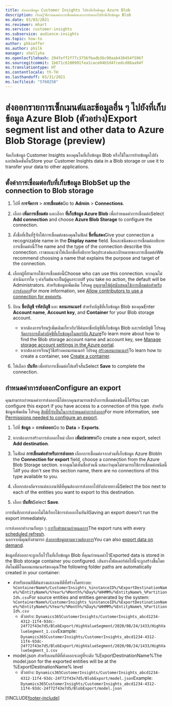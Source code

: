 ```yaml
---
title: ส่งออกข้อมูล Customer Insights ไปยังที่เก็บข้อมูล Azure Blob
description: เรียนรู้วิธีกำหนดค่าการเชื่อมต่อและการส่งออกไปยังที่เก็บข้อมูล Blob
ms.date: 03/03/2021
ms.reviewer: mhart
ms.service: customer-insights
ms.subservice: audience-insights
ms.topic: how-to
author: phkieffer
ms.author: philk
manager: shellyha
ms.openlocfilehash: 294feff2f77c3756fbadb36c90aab430454f5967
ms.sourcegitcommit: 1b671c6100991fea1cace04b5d4fcedcd88aa94f
ms.translationtype: HT
ms.contentlocale: th-TH
ms.lasthandoff: 03/31/2021
ms.locfileid: "5760258"
---
```

# <a name="export-segment-list-and-other-data-to-azure-blob-storage-preview"></a><span data-ttu-id="dfc06-103">ส่งออกรายการเซ็กเมนต์และข้อมูลอื่น ๆ ไปยังที่เก็บข้อมูล Azure Blob (ตัวอย่าง)</span><span class="sxs-lookup"><span data-stu-id="dfc06-103">Export segment list and other data to Azure Blob Storage (preview)</span></span>

<span data-ttu-id="dfc06-104">จัดเก็บข้อมูล Customer Insights ของคุณในที่เก็บข้อมูล Blob หรือใช้ในการย้ายข้อมูลไปยังแอปพลิเคชันอื่น</span><span class="sxs-lookup"><span data-stu-id="dfc06-104">Store your Customer Insights data in a Blob storage or use it to transfer your data to other applications.</span></span>

## <a name="set-up-the-connection-to-blob-storage"></a><span data-ttu-id="dfc06-105">ตั้งค่าการเชื่อมต่อกับที่เก็บข้อมูล Blob</span><span class="sxs-lookup"><span data-stu-id="dfc06-105">Set up the connection to Blob storage</span></span>

1. <span data-ttu-id="dfc06-106">ไปที่ **การจัดการ** > **การเชื่อมต่อ**</span><span class="sxs-lookup"><span data-stu-id="dfc06-106">Go to **Admin** > **Connections**.</span></span>

1. <span data-ttu-id="dfc06-107">เลือก **เพิ่มการเชื่อมต่อ** และเลือก **ที่เก็บข้อมูล Azure Blob** เพื่อกำหนดค่าการเชื่อมต่อ</span><span class="sxs-lookup"><span data-stu-id="dfc06-107">Select **Add connection** and choose **Azure Blob Storage** to configure the connection.</span></span>

1. <span data-ttu-id="dfc06-108">ตั้งชื่อที่เป็นที่รู้จักให้การเชื่อมต่อของคุณในฟิลด์ **ชื่อที่แสดง**</span><span class="sxs-lookup"><span data-stu-id="dfc06-108">Give your connection a recognizable name in the **Display name** field.</span></span> <span data-ttu-id="dfc06-109">ชื่อและชนิดของการเชื่อมต่ออธิบายการเชื่อมต่อนี้</span><span class="sxs-lookup"><span data-stu-id="dfc06-109">The name and the type of the connection describe this connection.</span></span> <span data-ttu-id="dfc06-110">เราขอแนะนำให้เลือกชื่อที่อธิบายวัตถุประสงค์และเป้าหมายของการเชื่อมต่อ</span><span class="sxs-lookup"><span data-stu-id="dfc06-110">We recommend choosing a name that explains the purpose and target of the connection.</span></span>

1. <span data-ttu-id="dfc06-111">เลือกผู้ที่สามารถใช้การเชื่อมต่อนี้</span><span class="sxs-lookup"><span data-stu-id="dfc06-111">Choose who can use this connection.</span></span> <span data-ttu-id="dfc06-112">หากคุณไม่ดำเนินการใด ๆ ค่าเริ่มต้นจะเป็นผู้ดูแลระบบ</span><span class="sxs-lookup"><span data-stu-id="dfc06-112">If you take no action, the default will be Administrators.</span></span> <span data-ttu-id="dfc06-113">สำหรับข้อมูลเพิ่มเติม โปรดดู [อนุญาตให้ผู้สนับสนุนใช้การเชื่อมต่อสำหรับการส่งออก](connections.md#allow-contributors-to-use-a-connection-for-exports)</span><span class="sxs-lookup"><span data-stu-id="dfc06-113">For more information, see [Allow contributors to use a connection for exports](connections.md#allow-contributors-to-use-a-connection-for-exports).</span></span>

1. <span data-ttu-id="dfc06-114">ป้อน **ชื่อบัญชี** **รหัสบัญชี** และ **คอนเทนเนอร์** สำหรับบัญชีที่เก็บข้อมูล Blob ของคุณ</span><span class="sxs-lookup"><span data-stu-id="dfc06-114">Enter **Account name**, **Account key**, and **Container** for your Blob storage account.</span></span>
    - <span data-ttu-id="dfc06-115">หากต้องการเรียนรู้เพิ่มเติมเกี่ยวกับวิธีค้นหาชื่อบัญชีที่เก็บข้อมูล Blob และรหัสบัญชี โปรดดู [จัดการการตั้งค่าบัญชีที่เก็บข้อมูลในพอร์ทัล Azure](/azure/storage/common/storage-account-manage)</span><span class="sxs-lookup"><span data-stu-id="dfc06-115">To learn more about how to find the Blob storage account name and account key, see [Manage storage account settings in the Azure portal](/azure/storage/common/storage-account-manage).</span></span>
    - <span data-ttu-id="dfc06-116">หากต้องการเรียนรู้วิธีสร้างคอนเทนเนอร์ โปรดดู [สร้างคอนเทนเนอร์](/azure/storage/blobs/storage-quickstart-blobs-portal#create-a-container)</span><span class="sxs-lookup"><span data-stu-id="dfc06-116">To learn how to create a container, see [Create a container](/azure/storage/blobs/storage-quickstart-blobs-portal#create-a-container).</span></span>

1. <span data-ttu-id="dfc06-117">ให้เลือก **บันทึก** เพื่อทำการเชื่อมต่อให้เสร็จสิ้น</span><span class="sxs-lookup"><span data-stu-id="dfc06-117">Select **Save** to complete the connection.</span></span> 

## <a name="configure-an-export"></a><span data-ttu-id="dfc06-118">กำหนดค่าการส่งออก</span><span class="sxs-lookup"><span data-stu-id="dfc06-118">Configure an export</span></span>

<span data-ttu-id="dfc06-119">คุณสามารถกำหนดค่าการส่งออกนี้ได้หากคุณสามารถเข้าถึงการเชื่อมต่อชนิดนี้ได้</span><span class="sxs-lookup"><span data-stu-id="dfc06-119">You can configure this export if you have access to a connection of this type.</span></span> <span data-ttu-id="dfc06-120">สำหรับข้อมูลเพิ่มเติม โปรดดู [สิทธิ์ที่จำเป็นในการกำหนดค่าการส่งออก](export-destinations.md#set-up-a-new-export)</span><span class="sxs-lookup"><span data-stu-id="dfc06-120">For more information, see [Permissions needed to configure an export](export-destinations.md#set-up-a-new-export).</span></span>

1. <span data-ttu-id="dfc06-121">ไปที่ **ข้อมูล** > **การส่งออก**</span><span class="sxs-lookup"><span data-stu-id="dfc06-121">Go to **Data** > **Exports**.</span></span>

1. <span data-ttu-id="dfc06-122">หากต้องการสร้างการส่งออกใหม่ เลือก **เพิ่มปลายทาง**</span><span class="sxs-lookup"><span data-stu-id="dfc06-122">To create a new export, select **Add destination**.</span></span>

1. <span data-ttu-id="dfc06-123">ในฟิลด์ **การเชื่อมต่อสำหรับการส่งออก** เลือกการเชื่อมต่อจากส่วนที่เก็บข้อมูล Azure Blob</span><span class="sxs-lookup"><span data-stu-id="dfc06-123">In the **Connection for export** field, choose a connection from the Azure Blob Storage section.</span></span> <span data-ttu-id="dfc06-124">หากคุณไม่เห็นชื่อส่วนนี้ แสดงว่าคุณไม่สามารถใช้การเชื่อมต่อชนิดนี้ได้</span><span class="sxs-lookup"><span data-stu-id="dfc06-124">If you don't see this section name, there are no connections of this type available to you.</span></span>

1. <span data-ttu-id="dfc06-125">เลือกกล่องถัดจากแต่ละเอนทิตีที่คุณต้องการส่งออกไปยังปลายทางนี้</span><span class="sxs-lookup"><span data-stu-id="dfc06-125">Select the box next to each of the entities you want to export to this destination.</span></span>

1. <span data-ttu-id="dfc06-126">เลือก **บันทึก**</span><span class="sxs-lookup"><span data-stu-id="dfc06-126">Select **Save**.</span></span>

<span data-ttu-id="dfc06-127">การบันทึกการส่งออกไม่ได้เรียกใช้การส่งออกในทันที</span><span class="sxs-lookup"><span data-stu-id="dfc06-127">Saving an export doesn't run the export immediately.</span></span>

<span data-ttu-id="dfc06-128">การส่งออกทำงานกับทุก ๆ [การรีเฟรชตามกำหนดการ](system.md#schedule-tab)</span><span class="sxs-lookup"><span data-stu-id="dfc06-128">The export runs with every [scheduled refresh](system.md#schedule-tab).</span></span>     
<span data-ttu-id="dfc06-129">นอกจากนี้คุณยังสามารถ [ส่งออกข้อมูลตามความต้องการ](export-destinations.md#run-exports-on-demand)</span><span class="sxs-lookup"><span data-stu-id="dfc06-129">You can also [export data on demand](export-destinations.md#run-exports-on-demand).</span></span> 

<span data-ttu-id="dfc06-130">ข้อมูลที่ส่งออกจะถูกเก็บไว้ในที่เก็บข้อมูล Blob ที่คุณกำหนดค่าไว้</span><span class="sxs-lookup"><span data-stu-id="dfc06-130">Exported data is stored in the Blob storage container you configured.</span></span> <span data-ttu-id="dfc06-131">เส้นทางโฟลเดอร์ต่อไปนี้จะถูกสร้างขึ้นโดยอัตโนมัติในคอนเทนเนอร์ของคุณ</span><span class="sxs-lookup"><span data-stu-id="dfc06-131">The following folder paths are automatically created in your container:</span></span>

- <span data-ttu-id="dfc06-132">สำหรับเอนทิตีต้นทางและเอนทิตีที่สร้างโดยระบบ: `%ContainerName%/CustomerInsights_%instanceID%/%ExportDestinationName%/%EntityName%/%Year%/%Month%/%Day%/%HHMM%/%EntityName%_%PartitionId%.csv`</span><span class="sxs-lookup"><span data-stu-id="dfc06-132">For source entities and entities generated by the system: `%ContainerName%/CustomerInsights_%instanceID%/%ExportDestinationName%/%EntityName%/%Year%/%Month%/%Day%/%HHMM%/%EntityName%_%PartitionId%.csv`</span></span>
  - <span data-ttu-id="dfc06-133">ตัวอย่าง: `Dynamics365CustomerInsights/CustomerInsights_abcd1234-4312-11f4-93dc-24f72f43e7d5/BlobExport/HighValueSegment/2020/08/24/1433/HighValueSegment_1.csv`</span><span class="sxs-lookup"><span data-stu-id="dfc06-133">Example: `Dynamics365CustomerInsights/CustomerInsights_abcd1234-4312-11f4-93dc-24f72f43e7d5/BlobExport/HighValueSegment/2020/08/24/1433/HighValueSegment_1.csv`</span></span>
- <span data-ttu-id="dfc06-134">model.json สำหรับเอนทิตีที่ส่งออกจะอยู่ที่ระดับ %ExportDestinationName%</span><span class="sxs-lookup"><span data-stu-id="dfc06-134">The model.json for the exported entities will be at the %ExportDestinationName% level</span></span>
  - <span data-ttu-id="dfc06-135">ตัวอย่าง: `Dynamics365CustomerInsights/CustomerInsights_abcd1234-4312-11f4-93dc-24f72f43e7d5/BlobExport/model.json`</span><span class="sxs-lookup"><span data-stu-id="dfc06-135">Example: `Dynamics365CustomerInsights/CustomerInsights_abcd1234-4312-11f4-93dc-24f72f43e7d5/BlobExport/model.json`</span></span>

[!INCLUDE[footer-include](../includes/footer-banner.md)]
